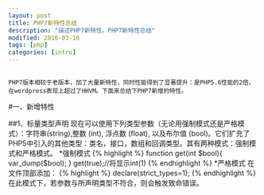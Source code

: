 ```yaml
---
layout: post
title: PHP7新特性总结
description: "描述PHP7新特性。PHP7新特性总结"
modified: 2016-03-18
tags: [php]
categories: [intro]
---
```

<figure>
	<a href="#"><img src="http://pic.chinaz.com/2016/0126/20160125165737_60612.jpg" alt=""></a>
</figure>

	PHP7版本相较于老版本，加了大量新特性，同时性能得到了显著提升：是PHP5.6性能的2倍，在wordpress表现上超过了HHVM。下面来总结下PHP7新增的特性。
#一、新增特性

##1、标量类型声明
	现在可以使用下列类型参数（无论用强制模式还是严格模式）：字符串(string),整数 (int), 浮点数 (float), 以及布尔值 (bool)。它们扩充了PHP5中引入的其他类型：类名，接口，数组和回调类型。其有两种模式：强制模式和严格模式。
	*强制模式
	{% highlight %}
	function get(int $bool){
		var_dump($bool);
	}
	get(true);//将显示int(1)
	{% endhighlight %}
	*严格模式
	在文件顶部添加：
	{% highlight %}
	declare(strict_types=1);
	{% endhighlight %}
	在此模式下，若参数与所声明类型不符合，则会触发致命错误。
